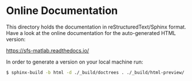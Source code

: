 Online Documentation
====================

This directory holds the documentation in reStructuredText/Sphinx format.
Have a look at the online documentation for the auto-generated HTML version:

https://sfs-matlab.readthedocs.io/

In order to generate a version on your local machine run:

```bash
$ sphinx-build -b html -d ./_build/doctrees . ./_build/html-preview/
```
